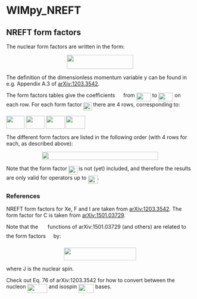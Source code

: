 # WIMpy_NREFT


## NREFT form factors

The nuclear form factors are written in the form:
<p align="center"><img src="https://rawgit.com/bradkav/WIMpy_NREFT/master/svgs/0ba18dc393652bade995a9e9cec290e4.svg?invert_in_darkmode" align=middle width=177.11595pt height=37.820475pt/></p>

The definition of the dimensionless momentum variable y can be found in e.g. Appendix A.3 of [arXiv:1203.3542](https://arxiv.org/abs/1203.3542).

The form factors tables give the coefficients <img src="https://rawgit.com/bradkav/WIMpy_NREFT/master/svgs/0a5ec44b76d454790dd94ab5cfe77d12.svg?invert_in_darkmode" align=middle width=14.326125pt height=14.10255pt/> from <img src="https://rawgit.com/bradkav/WIMpy_NREFT/master/svgs/8f9a0a0ee8a6345657b63f035033cc10.svg?invert_in_darkmode" align=middle width=39.101865pt height=22.74591pt/> to <img src="https://rawgit.com/bradkav/WIMpy_NREFT/master/svgs/c941f6f2f4dae7b9a82e68bafb0b6c2a.svg?invert_in_darkmode" align=middle width=39.101865pt height=22.74591pt/> on each row. For each form factor <img src="https://rawgit.com/bradkav/WIMpy_NREFT/master/svgs/30e02450834ec46ab5f2f42b4262acc6.svg?invert_in_darkmode" align=middle width=22.16247pt height=22.38192pt/> there are 4 rows, corresponding to:

<img src="https://rawgit.com/bradkav/WIMpy_NREFT/master/svgs/eef18ebb844731feaf1a27db7633cf08.svg?invert_in_darkmode" align=middle width=48.65619pt height=34.27314pt/>

<img src="https://rawgit.com/bradkav/WIMpy_NREFT/master/svgs/0a167665ae87a31e1d2a91aff98a0d8d.svg?invert_in_darkmode" align=middle width=50.00589pt height=34.27314pt/>

<img src="https://rawgit.com/bradkav/WIMpy_NREFT/master/svgs/0790f722198b36f686cc5f344fdbc228.svg?invert_in_darkmode" align=middle width=50.00589pt height=34.27314pt/>

<img src="https://rawgit.com/bradkav/WIMpy_NREFT/master/svgs/3defb8d8d10efcaad80333507ae12aad.svg?invert_in_darkmode" align=middle width=51.355425pt height=34.27314pt/>

The different form factors are listed in the following order (with 4 rows for each, as described above):
<p align="center"><img src="https://rawgit.com/bradkav/WIMpy_NREFT/master/svgs/c2c41a290ac7e1ce59f9c6bd2239a5db.svg?invert_in_darkmode" align=middle width=312.19155pt height=21.967605pt/></p>

Note that the form factor <img src="https://rawgit.com/bradkav/WIMpy_NREFT/master/svgs/ab5b08c473fe49f4447df3509a50a91d.svg?invert_in_darkmode" align=middle width=23.490885pt height=22.38192pt/> is not (yet) included, and therefore the results are only valid for operators up to <img src="https://rawgit.com/bradkav/WIMpy_NREFT/master/svgs/917244ca615745a80feccbe760feb728.svg?invert_in_darkmode" align=middle width=26.09409pt height=22.38192pt/>.

### References

NREFT form factors for Xe, F and I are taken from [arXiv:1203.3542](https://arxiv.org/abs/1203.3542). The form factor for C is taken from [arXiv:1501.03729](https://arxiv.org/abs/1501.03729).

Note that the <img src="https://rawgit.com/bradkav/WIMpy_NREFT/master/svgs/84c95f91a742c9ceb460a83f9b5090bf.svg?invert_in_darkmode" align=middle width=17.74179pt height=22.38192pt/> functions of arXiv:1501.03729 (and others) are related to the form factors <img src="https://rawgit.com/bradkav/WIMpy_NREFT/master/svgs/b8bc815b5e9d5177af01fd4d3d3c2f10.svg?invert_in_darkmode" align=middle width=12.80598pt height=22.38192pt/> by:

<p align="center"><img src="https://rawgit.com/bradkav/WIMpy_NREFT/master/svgs/78a41e343701df081ecdbd0ef00e4c0b.svg?invert_in_darkmode" align=middle width=194.95575pt height=34.31538pt/></p>
where J is the nuclear spin. 

Check out Eq. 76 of arXiv:1203.3542 for how to convert between the nucleon <img src="https://rawgit.com/bradkav/WIMpy_NREFT/master/svgs/1748711522507025e0f09120e8bd4dd2.svg?invert_in_darkmode" align=middle width=53.626485pt height=24.66849pt/> and isospin <img src="https://rawgit.com/bradkav/WIMpy_NREFT/master/svgs/0a06d517787e682c533d984ce8036565.svg?invert_in_darkmode" align=middle width=41.76513pt height=24.66849pt/> bases.